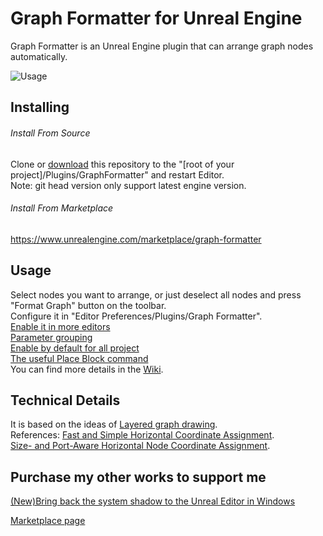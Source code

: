 # Graph Formatter for Unreal Engine

Graph Formatter is an Unreal Engine plugin that can arrange graph nodes automatically.

![Usage](https://user-images.githubusercontent.com/49013103/209635898-3d7c4b43-fdf7-408c-817b-11b80a980862.gif)

## Installing
###### Install From Source

Clone or [download](https://github.com/howaajin/graphformatter/releases) this repository to the "[root of your project]/Plugins/GraphFormatter" and restart Editor.  
Note: git head version only support latest engine version.

###### Install From Marketplace 
https://www.unrealengine.com/marketplace/graph-formatter

## Usage

Select nodes you want to arrange, or just deselect all nodes and press "Format Graph" button on the toolbar.  
Configure it in "Editor Preferences/Plugins/Graph Formatter".  
[Enable it in more editors](https://github.com/howaajin/graphformatter/wiki/Enable-it-in-more-editors)  
[Parameter grouping](https://github.com/howaajin/graphformatter/wiki/With-and-without-parameter-grouping)  
[Enable by default for all project](https://github.com/howaajin/graphformatter/wiki/Make-a-plugin-enabled-by-default-for-all-projects)  
[The useful Place Block command](https://github.com/howaajin/graphformatter/wiki/Usage-of-PlaceBlock-command)  
You can find more details in the [Wiki](https://github.com/howaajin/graphformatter/wiki).

## Technical Details

It is based on the ideas of [Layered graph drawing](https://en.wikipedia.org/wiki/Layered_graph_drawing).  
References:
[Fast and Simple Horizontal Coordinate Assignment](https://link.springer.com/chapter/10.1007/3-540-45848-4_3).  
[Size- and Port-Aware Horizontal Node Coordinate Assignment](https://link.springer.com/chapter/10.1007/978-3-319-27261-0_12).  

## Purchase my other works to support me

[(New)Bring back the system shadow to the Unreal Editor in Windows](https://www.unrealengine.com/marketplace/product/editor-windows-frame)

[Marketplace page](https://www.unrealengine.com/marketplace/zh-CN/profile/FeiSu?count=20&sortBy=effectiveDate&sortDir=DESC&start=0)
